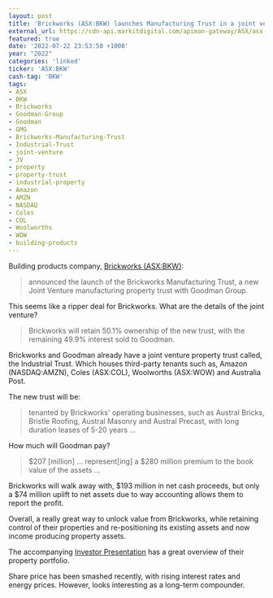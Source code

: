 ```yaml
---
layout: post
title: 'Brickworks (ASX:BKW) launches Manufacturing Trust in a joint venture with Goodman Group (ASX:GMG)'
external_url: https://cdn-api.markitdigital.com/apiman-gateway/ASX/asx-research/1.0/file/2924-02544418-2A1386504?access_token=83ff96335c2d45a094df02a206a39ff4
featured: true
date: '2022-07-22 23:53:50 +1000'
year: "2022"
categories: 'linked'
ticker: 'ASX:BKW'
cash-tag: 'BKW'
tags:
- ASX
- BKW
- Brickworks
- Goodman-Group
- Goodman
- GMG
- Brickworks-Manufacturing-Trust
- Industrial-Trust
- joint-venture
- JV
- property
- property-trust
- industrial-property
- Amazon
- AMZN
- NASDAQ
- Coles
- COL
- Woolworths
- WOW
- building-products
---
```


Building products company, [Brickworks (ASX:BKW)](https://www2.asx.com.au/markets/company/BKW):

> announced the launch of the Brickworks Manufacturing Trust, a new Joint Venture manufacturing property trust with Goodman Group.

<!--more-->

This seems like a ripper deal for Brickworks. What are the details of the joint venture?

> Brickworks will retain 50.1% ownership of the new trust, with the remaining 49.9% interest sold to Goodman.

Brickworks and Goodman already have a joint venture property trust called, the Industrial Trust. Which houses third-party tenants such as, Amazon (NASDAQ:AMZN), Coles (ASX:COL), Woolworths (ASX:WOW) and Australia Post. 

The new trust will be:

> tenanted by Brickworks' operating businesses, such as Austral Bricks, Bristle Roofing, Austral Masonry and Austral Precast, with long duration leases of 5-20 years ...

How much will Goodman pay?

> $207 [million] 
> ...
> represent[ing] a $280 million premium to the book value of the assets ...

Brickworks will walk away with, $193 million in net cash proceeds, but only a $74 million uplift to net assets due to way accounting allows them to report the profit. 

Overall, a really great way to unlock value from Brickworks, while retaining control of their properties and re-positioning its existing assets and now income producing property assets. 

The accompanying [Investor Presentation](https://cdn-api.markitdigital.com/apiman-gateway/ASX/asx-research/1.0/file/2924-02544420-2A1386506?access_token=83ff96335c2d45a094df02a206a39ff4) has a great overview of their property portfolio. 

Share price has been smashed recently, with rising interest rates and energy prices. However, looks interesting as a long-term compounder. 
